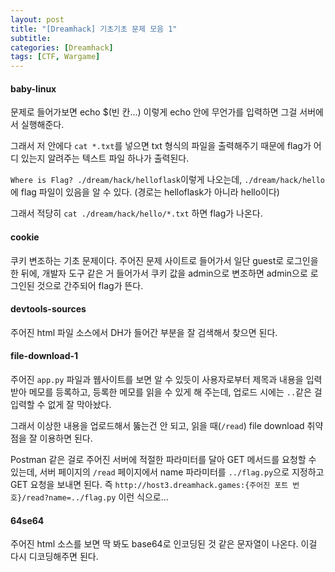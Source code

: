 ```yaml
---
layout: post
title: "[Dreamhack] 기초기초 문제 모음 1"
subtitle: 
categories: [Dreamhack]
tags: [CTF, Wargame]
---
```



#### baby-linux
문제로 들어가보면 echo $(빈 칸...) 이렇게 echo 안에 무언가를 입력하면 그걸 서버에서 실행해준다. 

그래서 저 안에다 `cat *.txt`를 넣으면 txt 형식의 파일을 출력해주기 때문에 flag가 어디 있는지 알려주는 텍스트 파일 하나가 출력된다. 

`Where is Flag? ./dream/hack/helloflask`이렇게 나오는데, `./dream/hack/hello`에 flag 파일이 있음을 알 수 있다. (경로는 helloflask가 아니라 hello이다)

그래서 적당히 `cat ./dream/hack/hello/*.txt` 하면 flag가 나온다. 

#### cookie
쿠키 변조하는 기초 문제이다.
주어진 문제 사이트로 들어가서 일단 guest로 로그인을 한 뒤에, 개발자 도구 같은 거 들어가서 쿠키 값을 admin으로 변조하면 admin으로 로그인된 것으로 간주되어 flag가 뜬다. 

#### devtools-sources
주어진 html 파일 소스에서 DH가 들어간 부분을 잘 검색해서 찾으면 된다.

#### file-download-1
주어진 `app.py` 파일과 웹사이트를 보면 알 수 있듯이 사용자로부터 제목과 내용을 입력받아 메모를 등록하고, 등록한 메모를 읽을 수 있게 해 주는데,
업로드 시에는 `..`같은 걸 입력할 수 없게 잘 막아놨다.

그래서 이상한 내용을 업로드해서 뚫는건 안 되고, 읽을 때(`/read`) file download 취약점을 잘 이용하면 된다.

Postman 같은 걸로 주어진 서버에 적절한 파라미터를 달아 GET 메서드를 요청할 수 있는데, 
서버 페이지의 `/read` 페이지에서 name 파라미터를 `../flag.py`으로 지정하고 GET 요청을 보내면 된다. 
즉 `http://host3.dreamhack.games:{주어진 포트 번호}/read?name=../flag.py` 이런 식으로...

#### 64se64
주어진 html 소스를 보면 딱 봐도 base64로 인코딩된 것 같은 문자열이 나온다. 이걸 다시 디코딩해주면 된다. 